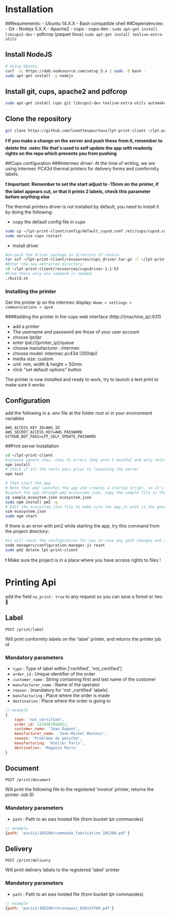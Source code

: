 # Installation #

##Requirements:
	- Ubuntu 14.X.X
	- Bash compatible shell
##Dependencies:
	- Git
	- Nodejs 5.X.X
	- Apache2
	- cups
	- cups-dev : `sudo apt-get install libcups2-dev`
	- pdfcrop (paquet linux) `sudo apt-get install texlive-extra-utils`

## Install NodeJS

```bash
# Using Ubuntu
curl -sL https://deb.nodesource.com/setup_5.x | sudo -E bash -
sudo apt-get install -y nodejs
```

## Install git, cups, apache2 and pdfcrop
```bash
sudo apt-get install cups git libcups2-dev texlive-extra-utils automake make autoconf gcc g++ ghostscript poppler-utils netpbm
```

## Clone the repository

```bash
git clone https://github.com/lunettespourtous/lpt-print-client ~/lpt-print-client
```

**:exclamation: If you make a change on the server and push these from it, remember to delete the .netrc file that's used to self update the app with readonly rights on the repo which prevents you from pushing**

##Cups configuration
###Intermec driver:
At the time of writing, we are using Intermec PC43d thermal printers for delivery forms and comformity labels.

**:exclamation: Important: Remember to set the start adjust to -15mm on the printer, if the label appears cut, or that it prints 2 labels, check this parameter before anything else**

The thermal printers driver is not installed by default, you need to install it by doing the following:

- copy the default config file in cups

```bash
sudo cp ~/lpt-print-client/config/default_cupsd.conf /etc/cups/cupsd.conf
sudo service cups restart
```
- Install driver
```bash
#Un-pack the driver package in directory of choice:
tar xvf ~/lpt-print-client/ressources/cups_driver.tar.gz -C ~/lpt-print-client/ressources/
#Enter the new extracted directory:
cd ~/lpt-print-client/ressources/cupsdriver-1.1-53
#From there only one command is needed:
./build.sh
```

### Installing the printer
Get the printer ip on the intermec display: `Home > settings > communications > ipv4`

####adding the printer in the cups web interface (http://{machine_ip}:631)

- add a printer
- The username and password are those of your user account
- choose lpt/lpr
- enter  lpd://{printer_ip}/queue
- choose manufacturer : intermec
- choose model: intermec pc43d (300dpi)
- media size: custom
- unit: mm, width & height = 50mm
- click "set default options" button

The printer is now installed and ready to work, try to launch a test print to make sure it works

## Configuration

add the following in a .env file at the folder root or in your environment variables

```
AWS_ACCESS_KEY_ID=AWS_ID
AWS_SECRET_ACCESS_KEY=AWS_PASSWORD
GITHUB_BOT_PASS=LPT_SELF_UPDATE_PASSWORD
```

##Print server Installation
```bash
cd ~/lpt-print-client
#(please ignore chai, chai-fs errors they aren't harmful and only related to tests)
npm install
# Check if all the tests pass prior to launching the server
npm test
```

```bash
# Then start the app
# Note that pm2 launches the app and creates a startup script, so it's not necessary to relaunch the server when the machine reboots, you can check the status of the app using 'sudo pm2 list'
#Launch the app through pm2 ecosystem.json, copy the sample file in the project directory
cp sample_ecosytem.json ecosystem.json
sudo npm install pm2 -g
# Edit the ecosystem.json file to make sure the app.js path is the good one
vim ecosystem.json
sudo npm start
```

If there is an error with pm2 while starting the app, try this command from the project directory:
```bash
#it will reset the configuration for you in case any path changes and on first install
node managers/configuration-manager.js reset
sudo pm2 delete lpt-print-client
```
:exclamation: Make sure the project is in a place where you have access rights to files !
# Printing Api #

add the field `no_print: true` to any request so you can save a forest or two :deciduous_tree:

## Label

	POST /print/label

Will print conformity labels on the 'label' printer, and returns the printer job id

### Mandatory parameters

- `type` : Type of label within ['certified', 'not_certified']
- `order_id` : Unique identifier of the order
- `customer_name` : String containing first and last name of the customer
- `manufacturer_name` : Name of the operator
- `reason` : (mandatory for 'not _certified' labels)
- `manufacturing` : Place where the order is made
- `destination` : Place where the order is going to


```javascript
// example
{
	type: 'not_certified',
	order_id: 1234567891011,
	customer_name: 'Jean Dupont',
	manufacturer_name: 'Jean-Michel Monteur',
	reason: 'Problème de péniche',
	manufacturing: 'Atelier Paris',
	destination: 'Magasin Paris'
}
```
## Document

	POST /print/document

Will print the following file to the registered 'invoice' printer, returns the printer Job ID

### Mandatory parameters

- `path` : Path to an aws hosted file (from bucket lpt-commandes)
```javascript
// example
{path: 'paris1/105280/commande_fabrication_105280.pdf'}
```
## Delivery

	POST /print/delivery

Will print delivery labels to the registered 'label' printer

### Mandatory parameters

- `path` : Path to an aws hosted file (from bucket lpt-commandes)
```javascript
// example
{path: 'paris1/105280/chronopost_6561XYFH4.pdf'}
```
